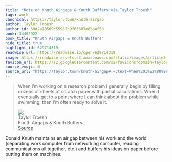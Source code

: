 ```yaml
---
title: "Note on Knuth Airgaps & Knuth Buffers via Taylor Troesh"
tags: work
canonical: https://taylor.town/knuth-airgap
author: Taylor Troesh
author_id: 69d2a70569c55967c9f63607e8ba4f50
book: 34402922
book_title: "Knuth Airgaps & Knuth Buffers"
hide_title: true
highlight_id: 629714319
readwise_url: https://readwise.io/open/629714319
image: https://readwise-assets.s3.amazonaws.com/static/images/article3.5c705a01b476.png
favicon_url: https://s2.googleusercontent.com/s2/favicons?domain=taylor.town
source_emoji: 🌐
source_url: "https://taylor.town/knuth-airgap#:~:text=When%20I%E2%80%99m%20working,to%20solve%20it."
---
```


> When I’m working on a research problem I generally begin by filling dozens of sheets of scratch paper with partial calculations. When I eventually get to a point where I can think about the problem while swimming, then I’m often ready to solve it.
> <div class="quoteback-footer"><div class="quoteback-avatar"><img class="mini-favicon" src="https://s2.googleusercontent.com/s2/favicons?domain=taylor.town"></div><div class="quoteback-metadata"><div class="metadata-inner"><span style="display:none">FROM:</span><div aria-label="Taylor Troesh" class="quoteback-author"> Taylor Troesh</div><div aria-label="Knuth Airgaps & Knuth Buffers" class="quoteback-title"> Knuth Airgaps & Knuth Buffers</div></div></div><div class="quoteback-backlink"><a target="_blank" aria-label="go to the full text of this quotation" rel="noopener" href="https://taylor.town/knuth-airgap#:~:text=When%20I%E2%80%99m%20working,to%20solve%20it." class="quoteback-arrow"> Source</a></div></div>

Donald Knuth maintains an air gap between his work and the world (separating work computer from networking computer, reading communications all together, etc.) and buffers his ideas on paper before putting them on machines.